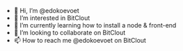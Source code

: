 - 👋 Hi, I’m @edokoevoet
- 👀 I’m interested in BitClout
- 🌱 I’m currently learning how to install a node & front-end
- 💞️ I’m looking to collaborate on BitClout
- 📫 How to reach me @edokoevoet on BitClout

<!---
edokoevoet/edokoevoet is a ✨ special ✨ repository because its `README.md` (this file) appears on your GitHub profile.
You can click the Preview link to take a look at your changes.
--->
